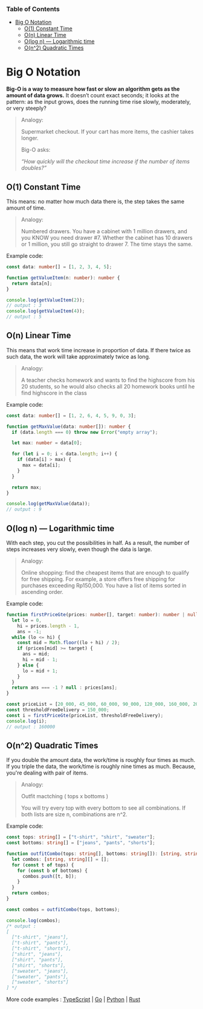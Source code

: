 ### Table of Contents

- [Big O Notation](#big-o-notation)
  - [O(1) Constant Time](#o1-constant-time)
  - [O(n) Linear Time](#on-linear-time)
  - [O(log n) — Logarithmic time](#olog-n--logarithmic-time)
  - [O(n^2) Quadratic Times](#on2-quadratic-times)

# Big O Notation

**Big-O is a way to measure how fast or slow an algorithm gets as the amount of data grows.**
It doesn’t count exact seconds; it looks at the pattern: as the input grows, does the running time rise slowly, moderately, or very steeply?

> Analogy:
>
> Supermarket checkout. If your cart has more items, the cashier takes longer.
>
> Big-O asks:
>
> _“How quickly will the checkout time increase if the number of items doubles?”_

## O(1) Constant Time

This means: no matter how much data there is, the step takes the same amount of time.

> Analogy:
>
> Numbered drawers. You have a cabinet with 1 million drawers, and you KNOW you need drawer #7.
> Whether the cabinet has 10 drawers or 1 million, you still go straight to drawer 7. The time stays the same.

Example code:

```typescript
const data: number[] = [1, 2, 3, 4, 5];

function getValueItem(n: number): number {
  return data[n];
}

console.log(getValueItem(2));
// output : 3
console.log(getValueItem(4));
// output : 5
```

## O(n) Linear Time

This means that work time increase in proportion of data.
If there twice as such data, the work will take approximately twice as long.

> Analogy:
>
> A teacher checks homework and wants to find the highscore from his 20 students, so he would also checks all 20 homework books until he find highscore in the class

Example code:

```typescript
const data: number[] = [1, 2, 6, 4, 5, 9, 0, 3];

function getMaxValue(data: number[]): number {
  if (data.length === 0) throw new Error("empty array");

  let max: number = data[0];

  for (let i = 0; i < data.length; i++) {
    if (data[i] > max) {
      max = data[i];
    }
  }

  return max;
}

console.log(getMaxValue(data));
// output : 9
```

## O(log n) — Logarithmic time

With each step, you cut the possibilities in half.
As a result, the number of steps increases very slowly, even though the data is large.

> Analogy:
>
> Online shopping: find the cheapest items that are enough to qualify for free shipping.
> For example, a store offers free shipping for purchases exceeding Rp150,000. You have a list of items sorted in ascending order.

Example code:

```typescript
function firstPriceGte(prices: number[], target: number): number | null {
  let lo = 0,
    hi = prices.length - 1,
    ans = -1;
  while (lo <= hi) {
    const mid = Math.floor((lo + hi) / 2);
    if (prices[mid] >= target) {
      ans = mid;
      hi = mid - 1;
    } else {
      lo = mid + 1;
    }
  }
  return ans === -1 ? null : prices[ans];
}

const priceList = [20_000, 45_000, 60_000, 90_000, 120_000, 160_000, 200_000];
const thresholdFreeDelivery = 150_000;
const i = firstPriceGte(priceList, thresholdFreeDelivery);
console.log(i);
// output : 160000
```

## O(n^2) Quadratic Times

If you double the amount data, the work/time is roughly four times as much.
If you triple the data, the work/time is roughly nine times as much. Because, you're dealing with pair of items.

> Analogy:
>
> Outfit mactching ( tops x bottoms )
>
> You will try every top with every bottom to see all combinations. If both lists are size n, combinations are n^2.

Example code:

```typescript
const tops: string[] = ["t-shirt", "shirt", "sweater"];
const bottoms: string[] = ["jeans", "pants", "shorts"];

function outfitCombo(tops: string[], bottoms: string[]): [string, string][] {
  let combos: [string, string][] = [];
  for (const t of tops) {
    for (const b of bottoms) {
      combos.push([t, b]);
    }
  }
  return combos;
}

const combos = outfitCombo(tops, bottoms);

console.log(combos);
/* output : 
[
  ["t-shirt", "jeans"], 
  ["t-shirt", "pants"], 
  ["t-shirt", "shorts"], 
  ["shirt", "jeans"], 
  ["shirt", "pants"], 
  ["shirt", "shorts"], 
  ["sweater", "jeans"], 
  ["sweater", "pants"], 
  ["sweater", "shorts"]
] */
```

More code examples : [TypeScript](https://github.com/harun-alrosyid/algorithm-n-fundamental/blob/main/big-o-notation/big-o-notation.ts) | [Go](https://github.com/harun-alrosyid/algorithm-n-fundamental/blob/main/big-o-notation/big-o-notation.go) | [Python](https://github.com/harun-alrosyid/algorithm-n-fundamental/blob/main/big-o-notation/big-o-notation.py) | [Rust](https://github.com/harun-alrosyid/algorithm-n-fundamental/blob/main/big-o-notation/big-o-notation.rs)
